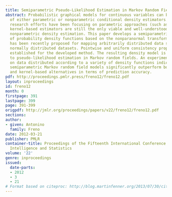 ```yaml
---
title: Semiparametric Pseudo-Likelihood Estimation in Markov Random Fields
abstract: Probabilistic graphical models for continuous variables can be built out
  of either parametric or nonparametric conditional density estimators. While several
  research efforts have been focusing on parametric approaches (such as Gaussian models),
  kernel-based estimators are still the only viable and well-understood option for
  nonparametric density estimation. This paper develops a semiparametric estimator
  of probability density functions based on the nonparanormal transformation, which
  has been recently proposed for mapping arbitrarily distributed data samples onto
  normally distributed datasets. Pointwise and uniform consistency properties are
  established for the developed method. The resulting density model is then applied
  to pseudo-likelihood estimation in Markov random fields. An experimental evaluation
  on data distributed according to a variety of density functions indicates that such
  semiparametric Markov random field models significantly outperform both their Gaussian
  and kernel-based alternatives in terms of prediction accuracy.
pdf: http://proceedings.pmlr.press/freno12/freno12.pdf
layout: inproceedings
id: freno12
month: 0
firstpage: 391
lastpage: 399
page: 391-399
origpdf: http://jmlr.org/proceedings/papers/v22/freno12/freno12.pdf
sections: 
author:
- given: Antonino
  family: Freno
date: 2012-03-21
publisher: PMLR
container-title: Proceedings of the Fifteenth International Conference on Artificial
  Intelligence and Statistics
volume: '22'
genre: inproceedings
issued:
  date-parts:
  - 2012
  - 3
  - 21
# Format based on citeproc: http://blog.martinfenner.org/2013/07/30/citeproc-yaml-for-bibliographies/
---
```

